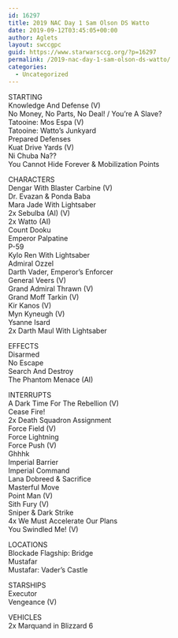 ```yaml
---
id: 16297
title: 2019 NAC Day 1 Sam Olson DS Watto
date: 2019-09-12T03:45:05+00:00
author: Aglets
layout: swccgpc
guid: https://www.starwarsccg.org/?p=16297
permalink: /2019-nac-day-1-sam-olson-ds-watto/
categories:
  - Uncategorized
---
```

STARTING  
Knowledge And Defense (V)  
No Money, No Parts, No Deal! / You&#8217;re A Slave?  
Tatooine: Mos Espa (V)  
Tatooine: Watto&#8217;s Junkyard  
Prepared Defenses  
Kuat Drive Yards (V)  
Ni Chuba Na??  
You Cannot Hide Forever & Mobilization Points

CHARACTERS  
Dengar With Blaster Carbine (V)  
Dr. Evazan & Ponda Baba  
Mara Jade With Lightsaber  
2x Sebulba (AI) (V)  
2x Watto (AI)  
Count Dooku  
Emperor Palpatine  
P-59  
Kylo Ren With Lightsaber  
Admiral Ozzel  
Darth Vader, Emperor&#8217;s Enforcer  
General Veers (V)  
Grand Admiral Thrawn (V)  
Grand Moff Tarkin (V)  
Kir Kanos (V)  
Myn Kyneugh (V)  
Ysanne Isard  
2x Darth Maul With Lightsaber

EFFECTS  
Disarmed  
No Escape  
Search And Destroy  
The Phantom Menace (AI)

INTERRUPTS  
A Dark Time For The Rebellion (V)  
Cease Fire!  
2x Death Squadron Assignment  
Force Field (V)  
Force Lightning  
Force Push (V)  
Ghhhk  
Imperial Barrier  
Imperial Command  
Lana Dobreed & Sacrifice  
Masterful Move  
Point Man (V)  
Sith Fury (V)  
Sniper & Dark Strike  
4x We Must Accelerate Our Plans  
You Swindled Me! (V)

LOCATIONS  
Blockade Flagship: Bridge  
Mustafar  
Mustafar: Vader&#8217;s Castle

STARSHIPS  
Executor  
Vengeance (V)

VEHICLES  
2x Marquand in Blizzard 6